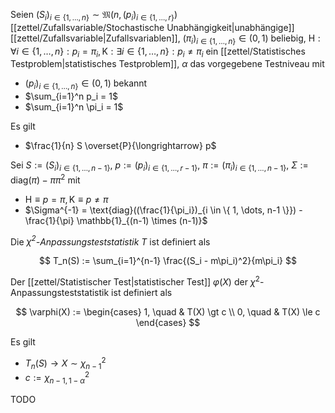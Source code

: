 Seien $(S_i)_{i \in \{ 1, \dots, n \}} \sim \mathfrak{M}(n, (p_i)_{i \in \{ 1, \dots, r \}})$ [[zettel/Zufallsvariable/Stochastische Unabhängigkeit|unabhängige]] [[zettel/Zufallsvariable|Zufallsvariablen]], $(\pi_i)_{i \in \{ 1, \dots, n \}} \in (0, 1)$ beliebig, $\text{H} : \forall i \in \{ 1, \dots, n \} : p_i = \pi_i, \text{K} : \exists i \in \{ 1, \dots, n \} : p_i \ne \pi_i$ ein [[zettel/Statistisches Testproblem|statistisches Testproblem]], $\alpha$ das vorgegebene Testniveau mit
- $(p_i)_{i \in \{ 1, \dots, n \}} \in (0, 1)$ bekannt
- $\sum_{i=1}^n p_i = 1$ 
- $\sum_{i=1}^n \pi_i = 1$

Es gilt
- $\frac{1}{n} S \overset{P}{\longrightarrow} p$

Sei $S := (S_i)_{i \in \{ 1, \dots, n-1 \}}$, $p := (p_i)_{i \in \{ 1, \dots, r-1 \}}$, $\pi := (\pi_i)_{i \in \{ 1, \dots, n-1 \}}$, $\Sigma := \text{diag}(\pi) - \pi\pi^2$ mit
- $\text{H} \equiv p = \pi, \text{K} \equiv p \ne \pi$
- $\Sigma^{-1} = \text{diag}((\frac{1}{\pi_i})_{i \in \{ 1, \dots, n-1 \}}) - \frac{1}{\pi} \mathbb{1}_{(n-1) \times (n-1)}$

Die *$\chi^2$-Anpassungsteststatistik* $T$ ist definiert als

$$
	T_n(S) := \sum_{i=1}^{n-1} \frac{(S_i - m\pi_i)^2}{m\pi_i}
$$

Der [[zettel/Statistischer Test|statistischer Test]] $\varphi(X)$ der $\chi^2$-Anpassungsteststatistik ist definiert als

$$
	\varphi(X) := \begin{cases}
		1, \quad & T(X) \gt c \\
		0, \quad & T(X) \le c
	\end{cases}
$$

Es gilt
- $T_n(S) \to X \sim \chi_{n-1}^2$
- $c := \chi_{n-1, 1-\alpha}^2$

TODO